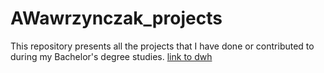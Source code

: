 # AWawrzynczak_projects
This repository presents all the projects that I have done or contributed to during my Bachelor's degree studies.
[link to dwh](DWH_project_MS_SQL_Visual_Studio.pdf)

